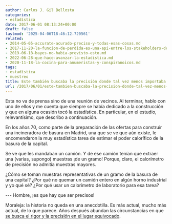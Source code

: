 ```yaml
---
author: Carlos J. Gil Bellosta
categories:
- estadística
date: 2017-06-01 08:13:24+00:00
draft: false
lastmod: '2025-04-06T18:46:12.720561'
related:
- 2014-05-05-accurate-acurado-preciso-y-todas-esas-cosas.md
- 2017-11-20-la-funcion-de-perdida-es-una-api-entre-los-stakeholders-de-un-analisis-estadistico.md
- 2019-06-18-bayes-no-habia-previsto-esto.md
- 2022-06-28-que-hace-avanzar-la-estadistica.md
- 2020-11-18-la-cocina-para-anumeristas-y-conspiranoicos.md
tags:
- estadística
- muestreo
title: Este también buscaba la precisión donde tal vez menos importaba
url: /2017/06/01/este-tambien-buscaba-la-precision-donde-tal-vez-menos-importaba/
---
```


Esta no va de prensa sino de una reunión de vecinos. Al terminar, hablo con uno de ellos y me cuenta que siempre se había dedicado a la construcción y que en alguna ocasión tocó la estadística. En particular, en el estudio, relevantísimo, que describo a continuación.

En los años 70, como parte de la preparación de las ofertas para construir una incineradora de basura en Madrid, una que se ve que aún existe, le encomendaron la muy estadística tarea de estimar el poder calorífico de la basura de la capital.

Se ve que les mandaban un camión. Y de ese camión tenían que extraer una (varias, supongo) muestras ¡de un gramo! Porque, claro, el calorímetro de precisión no admitía muestras mayores.

¿Cómo se toman muestras representativas de un gramo de la basura de una capital? ¿Por qué no quemar un camión entero en algún horno industrial y yo qué sé? ¿Por qué usar un calorímetro de laboratorio para esa tarea?

--- Hombre, ¡es que hay que ser precisos!

Moraleja: la historia no queda en una anecdotilla. Es más actual, mucho más actual, de lo que parece. Años después abundan las circunstancias en que [se busca el rigor y la precisión en el lugar equivocado](http://andrewgelman.com/2017/01/20/looking-rigor-wrong-places/).